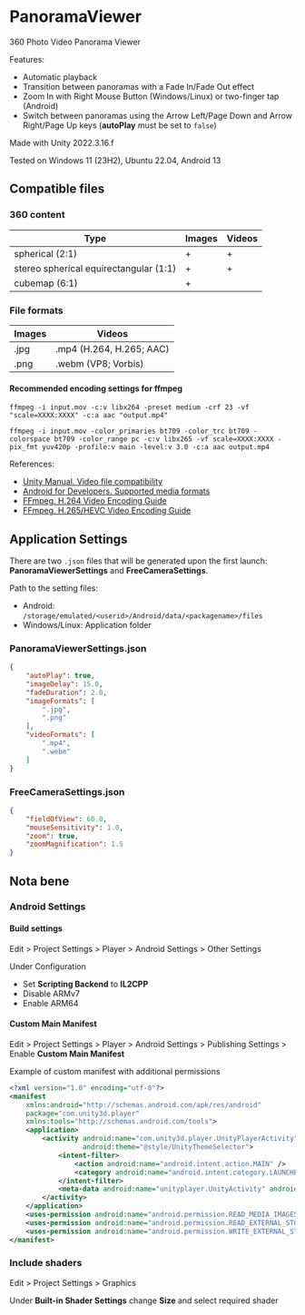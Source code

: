 # PanoramaViewer

360 Photo Video Panorama Viewer

Features:

* Automatic playback
* Transition between panoramas with a Fade In/Fade Out effect
* Zoom In with Right Mouse Button (Windows/Linux) or two-finger tap (Android)
* Switch between panoramas using the Arrow Left/Page Down and Arrow Right/Page Up keys (**autoPlay** must be set to `false`)

Made with Unity 2022.3.16.f

Tested on Windows 11 (23H2), Ubuntu 22.04, Android 13

## Compatible files

### 360 content

|Type|Images|Videos|
|----------|----------|----------|
|spherical (2:1)|+|+|
|stereo spherical equirectangular (1:1)|+|+|
|cubemap (6:1)|+||

### File formats

|Images|Videos|
|------|------|
|.jpg|.mp4 (H.264, H.265; AAC)|
|.png|.webm (VP8; Vorbis)|

#### Recommended encoding settings for ffmpeg

`ffmpeg -i input.mov -c:v libx264 -preset medium -crf 23 -vf "scale=XXXX:XXXX" -c:a aac "output.mp4"`

`ffmpeg -i input.mov -color_primaries bt709 -color_trc bt709 -colorspace bt709 -color_range pc -c:v libx265 -vf scale=XXXX:XXXX -pix_fmt yuv420p -profile:v main -level:v 3.0 -c:a aac output.mp4`

References:

* [Unity Manual. Video file compatibility][1]
* [Android for Developers. Supported media formats][2]
* [FFmpeg. H.264 Video Encoding Guide][3]
* [FFmpeg. H.265/HEVC Video Encoding Guide][4]

## Application Settings

There are two `.json` files that will be generated upon the first launch: **PanoramaViewerSettings** and **FreeCameraSettings**.

Path to the setting files:

* Android: `/storage/emulated/<userid>/Android/data/<packagename>/files`
* Windows/Linux: Application folder

### PanoramaViewerSettings.json

```json
{
    "autoPlay": true,
    "imageDelay": 15.0,
    "fadeDuration": 2.0,
    "imageFormats": [
        ".jpg",
        ".png"
    ],
    "videoFormats": [
        ".mp4",
        ".webm"
    ]
}
```

### FreeCameraSettings.json

```json
{
    "fieldOfView": 60.0,
    "mouseSensitivity": 1.0,
    "zoom": true,
    "zoomMagnification": 1.5
}
```

## Nota bene

### Android Settings

#### Build settings

Edit > Project Settings > Player > Android Settings > Other Settings

Under Configuration

* Set **Scripting Backend** to **IL2CPP**
* Disable ARMv7
* Enable ARM64

#### Custom Main Manifest

Edit > Project Settings > Player > Android Settings > Publishing Settings > Enable **Custom Main Manifest**

Example of custom manifest with additional permissions
```xml
<?xml version="1.0" encoding="utf-8"?>
<manifest
    xmlns:android="http://schemas.android.com/apk/res/android"
    package="com.unity3d.player"
    xmlns:tools="http://schemas.android.com/tools">
    <application>
        <activity android:name="com.unity3d.player.UnityPlayerActivity"
                  android:theme="@style/UnityThemeSelector">
            <intent-filter>
                <action android:name="android.intent.action.MAIN" />
                <category android:name="android.intent.category.LAUNCHER" />
            </intent-filter>
            <meta-data android:name="unityplayer.UnityActivity" android:value="true" />
        </activity>
    </application>
    <uses-permission android:name="android.permission.READ_MEDIA_IMAGES" />
    <uses-permission android:name="android.permission.READ_EXTERNAL_STORAGE" />
    <uses-permission android:name="android.permission.WRITE_EXTERNAL_STORAGE" />
</manifest>
```

### Include shaders

Edit > Project Settings > Graphics

Under **Built-in Shader Settings** change **Size** and select required shader

[1]:https://docs.unity3d.com/Manual/VideoSources-FileCompatibility.html
[2]:https://developer.android.com/media/platform/supported-formats#recommendations
[3]:https://trac.ffmpeg.org/wiki/Encode/H.264
[4]:https://trac.ffmpeg.org/wiki/Encode/H.265
